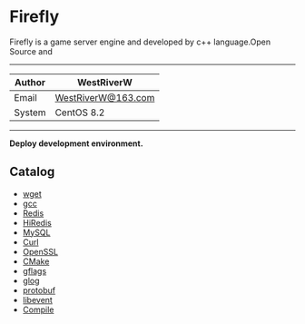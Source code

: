Firefly
===========================
Firefly is a game server engine and developed by c++ language.Open Source and 

****
	
|Author|WestRiverW|
|---|---
|Email|WestRiverW@163.com
|System|CentOS 8.2


****

**Deploy development environment.**

## Catalog
* [wget](#wget)
* [gcc](#gcc)
* [Redis](#Redis)
* [HiRedis](#HiRedis)
* [MySQL](#MySQL) 
* [Curl](#Curl)
* [OpenSSL](#OpenSSL)
* [CMake](#CMake)
* [gflags](#gflags) 
* [glog](#glog)
* [protobuf](#protobuf)
* [libevent](#libevent)
* [Compile](#Compile)